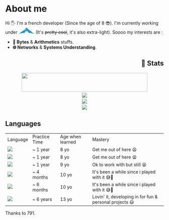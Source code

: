 <h1>About me</h1>

<p>Hi 🖐️ I'm a french developer (Since the age of 8 😎). I'm currently working under <img src="./res/archlinux.png" style="height:20px; width:50px"> (It's <del>pretty cool</del>, it's also extra-light). Soooo my interests are : </p>

<div id="stuff-i-like">
    <ul>
        <li><strong>🧠 Bytes</strong> & <strong>Arithmetics</strong> stuffs.</li>
        <li><strong>🌐 Networks</strong> & <strong>Systems Understanding</strong>.</li>
    </ul>
</div>

<div align="center">
  <h2 align="right">💪 Stats</h2>
  <img src="https://www.codewars.com/users/benjGam/badges/large" style="height:60px; width:400px;">
  <div>
    <img src="https://github-readme-stats.vercel.app/api?username=benjGam&show_icons=true&&title_color=ffffff&icon_color=34abeb&text_color=daf7dc&bg_color=151515&count_private=true">
      </div>
        <div>
    <img src="https://github-readme-stats.vercel.app/api/top-langs/?username=benjGam&theme=radical&show_icons=true&title_color=ffffff&icon_color=34abeb&text_color=daf7dc&bg_color=151515">
      </div>
    <img src="https://streak-stats.demolab.com/?user=benjGam&theme=tokyonight&locale=fr">
  </div>
</div>


<div>
  <h2>Languages</h2>
  <table>
    <tr>
      <td>Language</td>
      <td>Practice Time</td>
      <td>Age when learned</td>
      <td>Mastery</td>
    </tr>
    <tr>
      <td><img src="https://img.shields.io/badge/HTML5-E34F26?style=for-the-badge&logo=html5&logoColor=white&color=151515"></td>
      <td>~ 1 year</td>
      <td>8 yo</td>
      <td>Get me out of here 😫</td>
    </tr>
    <tr>
      <td><img src="https://img.shields.io/badge/CSS3-E34F26?style=for-the-badge&logo=CSS3&logoColor=white&color=151515"></td>
      <td>~ 1 year</td>
      <td>8 yo</td>
      <td>Get me out of here 😫</td>
    </tr>
    <tr>
      <td><img src="https://img.shields.io/badge/PHP-E34F26?style=for-the-badge&logo=PHP&logoColor=white&color=151515"></td>
      <td>~ 1 year</td>
      <td>9 yo</td>
      <td>Ok to work with but still 😫</td>
    </tr>
    <tr>
      <td><img src="https://img.shields.io/badge/C-00599C?style=for-the-badge&logo=c&logoColor=white&color=151515"></td>
      <td>~ 4 months</td>
      <td>10 yo</td>
      <td>It's been a while since i played with it 😅💨</td>
    </tr>
    <tr>
      <td><img src="https://img.shields.io/badge/C%2B%2B-00599C?style=for-the-badge&logo=c%2B%2B&logoColor=white&color=151515"></td>
      <td>~ 6 months</td>
      <td>10 yo</td>
      <td>It's been a while since i played with it 😅💨</td>
    </tr>
    <tr>
      <td><img src="https://img.shields.io/badge/C%23-239120?style=for-the-badge&logo=csharp&logoColor=white&color=151515"></td>
      <td>~ 6 years</td>
      <td>13 yo</td>
      <td>Lovin' it, developing in for fun & personal projects 😃</td>
    </tr>
  </table>
</div>

<p>Thanks to 791.</p>